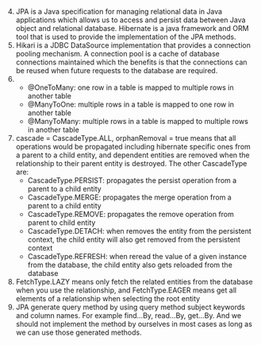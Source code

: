 4. JPA is a Java specification for managing relational data in Java applications which allows us to access and persist data between Java object and relational database. Hibernate is a java framework and ORM tool that is used to provide the implementation of the JPA methods.
5. Hikari is a JDBC DataSource implementation that provides a connection pooling mechanism. A connection pool is a cache of database connections maintained which the benefits is that the connections can be reused when future requests to the database are required.
6. 
   - @OneToMany: one row in a table is mapped to multiple rows in another table
   - @ManyToOne: multiple rows in a table is mapped to one row in another table
   - @ManyToMany: multiple rows in a table is mapped to multiple rows in another table
7. cascade = CascadeType.ALL, orphanRemoval = true means that all operations would be propagated including hibernate specific ones from a parent to a child entity, and dependent entities are removed when the relationship to their parent entity is destroyed. The other CascadeType are:
   - CascadeType.PERSIST: propagates the persist operation from a parent to a child entity
   - CascadeType.MERGE: propagates the merge operation from a parent to a child entity
   - CascadeType.REMOVE: propagates the remove operation from parent to child entity
   - CascadeType.DETACH: when removes the entity from the persistent context, the child entity will also get removed from the persistent context
   - CascadeType.REFRESH: when reread the value of a given instance from the database, the child entity also gets reloaded from the database
8. FetchType.LAZY means only fetch the related entities from the database when you use the relationship, and FetchType.EAGER means get all elements of a relationship when selecting the root entity
9. JPA generate query method by using query method subject keywords and column names. For example find…By, read…By, get…By. And we should not implement the method by ourselves in most cases as long as we can use those generated methods.
